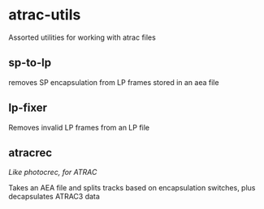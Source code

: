 # atrac-utils

Assorted utilities for working with atrac files

## sp-to-lp

removes SP encapsulation from LP frames stored in an aea file

## lp-fixer

Removes invalid LP frames from an LP file

## atracrec

*Like photocrec, for ATRAC*

Takes an AEA file and splits tracks based on encapsulation switches, plus decapsulates ATRAC3 data
